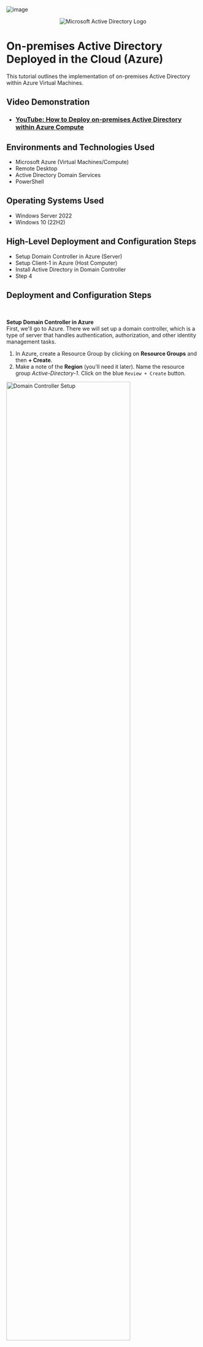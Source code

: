 ![image](https://github.com/user-attachments/assets/5c340900-dc0d-41c6-aa9e-49c0022d09e4)<p align="center">
<img src="https://i.imgur.com/pU5A58S.png" alt="Microsoft Active Directory Logo"/>
</p>

<h1>On-premises Active Directory Deployed in the Cloud (Azure)</h1>
This tutorial outlines the implementation of on-premises Active Directory within Azure Virtual Machines.<br />


<h2>Video Demonstration</h2>

- ### [YouTube: How to Deploy on-premises Active Directory within Azure Compute](https://www.youtube.com)

<h2>Environments and Technologies Used</h2>

- Microsoft Azure (Virtual Machines/Compute)
- Remote Desktop
- Active Directory Domain Services
- PowerShell

<h2>Operating Systems Used </h2>

- Windows Server 2022
- Windows 10 (22H2)

<h2>High-Level Deployment and Configuration Steps</h2>

- Setup Domain Controller in Azure (Server)
- Setup Client-1 in Azure (Host Computer)
- Install Active Directory in Domain Controller
- Step 4

<h2>Deployment and Configuration Steps</h2></br>

<b>Setup Domain Controller in Azure</b></br>
First, we'll go to Azure. There we will set up a domain controller, which is a type of server that handles authentication, authorization, and other identity management tasks.
1. In Azure, create a Resource Group by clicking on <b>Resource Groups</b> and then <b>+ Create</b>.
2. Make a note of the <b>Region</b> (you'll need it later). Name the resource group <em>Active-Directory-1</em>. Click on the blue `Review + Create` button.

<p>
<img src="https://github.com/user-attachments/assets/37b4b6a7-b450-419f-a136-b867bbc70f19" height="80%" width="80%" alt="Domain Controller Setup"/>
</p></br>

<b>Create a Virtual Network</b></br>
Next, we'll need to create a Virtual Network. We'll need this in order to tie the domain controller and the client computer in a network.
1. In Azure, enter "virtual networks" in the search bar and select.
2. Click the <b>+ Create</b> tab. Name the virtual network <em>Active-Directory-VNet</em>.
3. Make sure the resource group is <em>Active-Directory-1</em> and that the selected Region is the same as the Resource Group's.
4. Click on the blue `Review + Create` button and then `Create`.

<p>
<img src="https://github.com/user-attachments/assets/86255197-2661-4b56-8401-9f0bae7e2385" height="80%" width="80%" alt="Virtual Network Setup"/>
</p></br>

<b>Create the Domain Controller VM</b></br>
Now we'll create a virtual machine that will serve as the domain controller.
1. In Azure, navigate to "virtual machines". Click on the <b>+ Create</b> tab and select <b>Azure virtual machine</b>.
2. Make sure the resource group is <em>Active-Directory-1</em>. Name the VM <b>DC-1</b> and make sure the selected Region is the same as the Resource Group's.
3. For <b>Image</b> select <b>Windows Server 2022 Datacenter</b>. For size, select a size that has at least 2 vcpus.
4. Should the username and password be the same as the client-1 machine? Click `Next` until you get to the <b>Networking</b> section.
5. In the <b>Networking</b> section, make sure the <b>Virtual network</b> is <em>Active-Directory-VNet</em>.
6. Click on the blue `Review + Create` button and then `Create`.

<p>
<img src="https://github.com/user-attachments/assets/3e16cc92-a486-47d2-ad01-a11670d8189d" height="80%" width="80%" alt="Domain Controller Creation"/>
</p></br>


<b>Set Domain Controller’s NIC Private IP address to be static</b></br>
In order to avoid disrupting clients' hability to connect to the domain controller, we need a static domain controller IP.
1. In Azure, enter <em>virtual machines</em> in the search bar and click on the <b>DC-1</b> name.
2. On the left-side panel, click on <b>Networking</b> > <b>Network settings</b>
3. Click on the <b>Network interface / IP configuration</b> link at the top
4. In the <b>IP Settings</b> section, click on the <b>Name</b> at the bottom (in this case it's <em>ipconfig1</em>).
5. Select the <b>Static</b> radial button and click `Save`.

<p>
<img src="https://github.com/user-attachments/assets/bc764d2d-8acd-47d9-9f5a-f9317086f656" height="80%" width="80%" alt="Domain Controller NIC"/>
</p></br>


<b>Disable Windows Firewall</b></br>
For testing connectivity, we need to disable Windows Firewall.
1. In the domain controller virtual machine, type <b>wf.msc</b> in the search box and select.
2. Click the link that says <b>Windows Defender Firewall Properties</b>
3. In the `Domain Profile` tab, change the <b>Firewall state</b> to <b>Off</b>
4. In the `Private Profile` tab, change the <b>Firewall state</b> to <b>Off</b>
5. In the `Public Profile` tab, change the <b>Firewall state</b> to <b>Off</b>
6. Click `Apply` and `OK`. Close the <b>Firewall</b> window.

<p>
<img src="https://github.com/user-attachments/assets/69c8f95e-71c7-4899-855e-256e9301befe" height="80%" width="80%" alt="Disable Windows Firewall"/>
</p></br>


<b>Set up <b>Client-1</b> in Azure</b></br>
Now we'll create the Client VM. We'll name it <b>Client-1</b>
1. Back in Azure, create a VM that's in the same <b>Resource Group</b> and <b>Region</b> as the domain controller.
2. We'll use the same <b>Username</b> and <b>Password</b> as the domain controller.
3. For <b>Image</b> select <b>Windows 10 Pro</b>. For size, select a size that has at least 2 vcpus.
4. Click on the blue `Review + Create` button and then `Create`.

<p>
<img src="https://github.com/user-attachments/assets/8ef72746-0415-409c-ad2c-2698cd85c06d" height="80%" width="80%" alt="Set up Client-1"/>
</p></br>

<b>Set Client-1’s DNS settings to DC-1’s Private IP address</b></br>
Now we need to get Client-1 in the same network as DC-1
1. Back in Azure, type <b>Virtual Machines</b> in the search bar and click on DC-1
2. In the window that will open, look for DC-1's Private IP address under <b>Networking</b> and take note of it.
3. In Azure still, go back to the Virtual machines window and click <b>Client-1</b>
4. On the left side, under <b>Networking</b>, click on <b>Network settings</b> 
5. Go to the <b>Network interface / IP configuration</b> link at the top and click it
6. Click on <b>DNS servers</b> on the left side panel
7. Click on <b>Custom</b> and type DC-1's private IP address in the box. In this case it's 10.0.0.4. Click `Save`.

<p>
<img src="https://github.com/user-attachments/assets/711634b9-28e6-4d8e-8b18-c2f20f68a404" height="80%" width="80%" alt="Change DNS Settings"/>
</p></br>


<b>Restart Client-1</b></br>
Back in the <b>Virtual Machines</b> window, tick the box next to the <b>Client-1</b> vm and click `Restart` at the top

<p>
<img src="https://github.com/user-attachments/assets/82d92f53-a57e-4bb0-b885-8eddea29c859" height="80%" width="80%" alt="Restart Client-1"/>
</p></br>


<b>Ping the Domain Controller from Client-1</b></br>
Now we need to verify that Client-1 and DC-1 are on the same network
1. Remote into the <b>Client-1</b> vm
2. Open <b>Windows Powershell</b> by typing <em>Powershell</em> in the search bar and select <b>Run as administrator</b>
3. Type `ping 10.0.0.4` and press <b>Enter</b>. You should see four replies from <b>DC-1</b>

<p>
<img src="https://github.com/user-attachments/assets/916cc4c5-c26c-4265-98cb-ce49aaa7236c" height="80%" width="80%" alt="Ping DC-1"/>
</p></br>


<b>View Client-1's Network Configurations</b></br>
To further verify that <b>Client-1</b> is on the same network as <b>DC-1</b>:
1. While still in <b>Windows Powershell</b> type `ipconfig /all` and press <b>Enter</b>
2. Look for <b>DNS Servers</b> at the bottom and you'll see <b>DC-1's</b> Private IP address
3. To exit <b>Powershell</b> you can type <b>exit</b> and press <b>Enter</b> or just close the window


<p>
<img src="https://github.com/user-attachments/assets/8b485c3a-2b91-413a-af04-c6df105633e4" height="80%" width="80%" alt="Network Configurations"/>
</p></br>


<b>Installing Active Directory</b></br>
Now that we have the <b>Client-1</b> VM connected to the Domain Controller, we will install Active Directory on DC-1
1. Type <em>Server Manager</em> in the search box and select
2. Click on selection number 2, <b>Add roles and features</b>
3. Click `Next` until you get to the <b>Server Roles</b> section
4. On the <b>Server Roles</b> section click on <b>Active Directory Domain Services</b>
5. A window will open. Click the `Add Features` button. The window will close.
6. Click `Next` on the <b>Server Roles</b> section and again until you get to the <b>Confirmation</b> section
7. In the <b>Confirmation</b> section check the box that says <em>Restart the destination server automatically if required</em>
8. Click `Yes` on the pop-up window, and click `Install`. Once finished, click `Close`.


<p>
<img src="https://github.com/user-attachments/assets/d9eee87e-b780-4c1e-a1c6-7bf1cfb224ea" height="80%" width="80%" alt="Installing AD"/>
</p></br>


<b>Promote the DC-1 VM/Server as a Domain Controller</b></br>
Now we'll make <b>DC-1</b> a Domain Controller, which is a server that hosts the Active Directory Domain Services
1. On the <b>Server Manager</b> window you will see a yellow notifications triangle at the top. Click on it and click the link that says <em>Promote this server to a domain controller</em>.
2. On the <b>Active Directory Domain Services Configuration Wizard</b> window click on the <b>Add a new forest</b> radial button
3. In the <b>Root domain name:</b> box type <em>mydomain.com</em> and click `Next`
4. In the <b>Domain Controller Options</b> section enter a password and confirm. Click `Next`.
5. In the <b>DNS Options</b> section UNCHECK the <b>Create DNS delegation</b> box. Click `Next`.
6. In the “DNS Options” section UNCHECK the “Create DNS delegation” box. Click “Next”
7. Click `Next` until you get to the <b>Prerequisites Check</b> section
8. Once done running the prerequisites check, click `Install`
9. When done, the VM will restart automatically, therefore you will have to remote in again

<p>
<img src="https://github.com/user-attachments/assets/e2b888b3-434f-4454-ba82-a216f8698b0e" height="80%" width="80%" alt="Promoting DC-1"/>
</p></br>


<b>Logging into DC-1 as a domain user</b></br>
Now we'll log in to <b>DC-1</b> as a domain user by using <em>mydomain.com\your username</em>
1. Remote in to <b>DC-1</b>
2. For <b>Username</b> type <em>mydomain.com\your username</em> and use the password you used to create the VM

<p>
<img src="https://github.com/user-attachments/assets/a3fd60ef-8822-4208-bf76-f2b21ebe3306" height="80%" width="80%" alt="Domain User Login"/>
</p></br>

<p>
<img src="https://github.com/user-attachments/assets/dd2dff72-6ae0-4032-9629-3b5354a7dcb1" height="80%" width="80%" alt="DC-1 Login"/>
</p></br>

<b>Create Organizational Units within the domain</b></br>
Organizational Units are containers used to organize and manage users, computers, groups, and other objects
1. Type <em>Active Directory Users and Computers</em> in the search box and select
2. On the left side-panel of the window, right-click on <b>mydomain.com</b> and select `New` > `Organizational Unit`
3. Type <b>_EMPLOYEES</b> in the <b>Name</b> box and click `OK`
4. Right-click once more on <b>mydomain.com</b> and select `New` > `Organizational Unit`
5. Type <b>_ADMINS</b> in the <b>Name</b> box and click `OK`
6. Right-click on <b>mydomain.com</b> and click `Refresh` in order to organize the folders

<p>
<img src="https://github.com/user-attachments/assets/f1f31fee-e979-4d95-9443-0fc966ad261e" height="80%" width="80%" alt="Organizational Units"/>
</p></br>


<b>Create a Domain Admin user within the domain</b></br>
The Domain Administrator in Active Directory has the highest level of access and control over the network domain. 
Let's create a new employee/administrator named <b>Jane Doe</b>.
1. Right-click on the <b>_ADMINS</b> folder and select `New` > `User`
2. Under <b>First name</b> type <em>Jane</em>, <b>Last name</b> will be <em>Doe</em>. <b>User logon name</b> will be <em>jane_admin</em>. Click `Next`.
3. For simplicity's sake, use the same password used when creating the VM.
4. UNCHECK the box that says <b>User must change password at next logon</b> and CHECK the box that says <b>Password never expires</b>
5. Click `Next` and `Finish`

<p>
<img src="https://github.com/user-attachments/assets/010663b9-761a-4ee2-b125-2e315c2fcb87" height="80%" width="80%" alt="Domain Admin"/>
</p></br>


<b>Add jane_admin to the Domain Admins Security Group</b></br>
Now that Jane Doe is in the <b>_ADMINS</b> organizational unit, we need to add her to the <b>Domain Admins</b> Security Group.
1. Back in the <b>Active Directory Users and Computers</b> window, click on the <b>_ADMINS</b> folder
2. Inside the right side-panel, right-click the username <b>Jane Doe</b> and select `Properties`
3. Click on the `Member Of` tab and click `Add`
4. Type <em>Domain Admins</em> in the <b>Enter the object names to select (examples)</b> box.
5. Click `Check Names` and click `OK`
6. In the <b>Jane Doe Properties</b> window, click `Apply` and then `OK`

<p>
<img src="https://github.com/user-attachments/assets/20e55d6c-4844-4224-8574-6f9ffb44b1b8" height="80%" width="80%" alt="Domain Admin SG"/>
</p></br>


<b>Log out of DC-1 and log back in as mydomain.com\jane_admin</b></br>
Use <b>jane_admin</b> as your admin account from now on

<p>
<img src="https://github.com/user-attachments/assets/6a022d87-7277-40d1-a061-c76a4e702e4e" height="80%" width="80%" alt="Logging in as Admin"/>
</p></br>


<b>Join Client-1 to your domain (mydomain.com)</b></br>

1. Log in to the <b>Client-1</b> VM as the original local admin
2. Once logged in, right-click on the <b>Start</b> icon and select <b>System</b>
3. On the right side of the window you will see a link that says <b>Rename this PC (advanced)</b>, click it
4. A window will open named <b>System Properties</b>, click on `Change`
5. A window named <b>Computer Name/Domain Changes</b> will open. Select <b>Domain</b> and type <em>mydomain.com</em>. Click `OK`
6. A <b>Windows Security</b> window will open. Type <em>mydomain.com\jane_admin</em> as User name and then type your password. Click `OK`.
7. A pop-up window will appear (most likely behind another window) that says <b>Welcome to the mydomain.com domain.</b> Click `OK`.
8. Another pop-up window will appear that says <b>You must restart your computer to apply these changes</b>. Click `OK`.
9. Click `Close` in the <b>System Properties</b> window. Close the <b>Settings</b> window.
10. Click on `Restart Now`

<p>
<img src="https://github.com/user-attachments/assets/6d34e54c-fdae-4d5a-af62-a6c96c39c6d1" height="80%" width="80%" alt="Joining Client-1 to the Domain"/>
</p></br>


<b>Verify Client-1 shows up in Active Directory Users and Computers</b></br>

1. Back in the DC-1 VM, go to <b>Active Directory Users and Computers</b>
2. Expand <b>mydomain.com</b>, click on the <b>Computers</b> folder and you should see <b>Client-1</b> on the right side-panel.
3. On the right side of the window you will see a link that says <b>Rename this PC (advanced)</b>, click it
Create a new OU named “_CLIENTS” and drag Client-1 into there
<p>
<img src="https://github.com/user-attachments/assets/82ff4f85-e165-447c-a1ea-06edbc4921cc" height="80%" width="80%" alt="Client-1 in AD"/>
</p></br>


<b>Create a new Organizational Unit _CLIENTS and drag Client-1 into it</b></br>

1. Right-click on <b>mydomain.com</b> and select `New` > `Organizational Unit`
2. Type <b>_CLIENTS</b> in the <b>Name</b> box and click `OK`
3. Right-click on <b>mydomain.com</b> and click `Refresh` in order to organize the folders
4. Click on the <b>Computers</b> folder in order to see <b>Client-1</b> on the right side-panel
5. Drag <b>Client-1</b> to the <b>_CLIENTS</b> folder
6. A window will open titled <b>Active Directory Domain Services</b>. Click `Yes`.

<p>
<img src="https://github.com/user-attachments/assets/085555f7-229f-4a7f-97eb-2def9876716b" height="80%" width="80%" alt="Move Client-1"/>
</p></br>

7. Click on the <b>_CLIENTS</b> folder to confirm the move

<p>
<img src="https://github.com/user-attachments/assets/5af1cfbc-8adf-4dbb-8dbe-eb212b8222d3" height="80%" width="80%" alt="Confirm Client-1 Move"/>
</p></br>


<b>Set up Remote Desktop for non-administrative users on Client-1</b></br>

1. Log into <b>Client-1</b> as <em>mydomain.com\jane_admin</em>
2. Right-click on the <b>Start</b> icon and select <b>System</b>
3. Click on the <b>Remote desktop</b> link on the right side
4. Click on the link at the bottom that says <b>Select users that can remotely access this PC</b>. Click `Add`.
5. In the <b>Select Users or Groups</b> window, type <em>Domain Users</em> and click on `Check Names`. Click `OK`.
6. Back in the <b>Remote Desktop Users</b> window, click `OK`

<p>
<img src="https://github.com/user-attachments/assets/7f7affc3-e6ca-4e92-be18-b7a3735de6a7" height="80%" width="80%" alt="Non-Admin Setup"/>
</p></br>


<b>Create additional users and attempt to log into Client-1 with one of the users</b></br>

1. Log into <b>DC-1</b> as <em>mydomain.com\jane_admin</em>
2. Open <b>Windows PowerShell ISE</b> as an administrator
3. Click on the blue arrow next to the word <b>script</b> to open the script pane
4. Click on this [script](https://github.com/derickayala25/derickayala25/blob/main/Generate-Names-Create-Users.txt) link
5. Select all the script and copy. Go back to the script pane in <b>DC-1</b> and paste the script in it.
6. In the <b>Select Users or Groups</b> window, type <em>Domain Users</em> and click on `Check Names`. Click `OK`.
7. Back in the <b>Remote Desktop Users</b> window, click `OK`

<p>
<img src="https://github.com/user-attachments/assets/7f7affc3-e6ca-4e92-be18-b7a3735de6a7" height="80%" width="80%" alt="Non-Admin Setup"/>
</p></br>


Generate-Names-Create-Users.txt

https://github.com/derickayala25/derickayala25/blob/main/Generate-Names-Create-Users.txt

